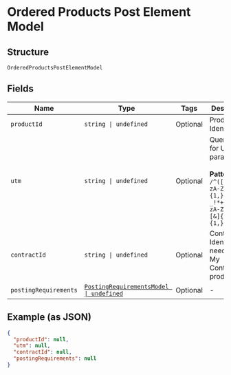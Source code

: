 
# Ordered Products Post Element Model

## Structure

`OrderedProductsPostElementModel`

## Fields

| Name | Type | Tags | Description |
|  --- | --- | --- | --- |
| `productId` | `string \| undefined` | Optional | Product Identification |
| `utm` | `string \| undefined` | Optional | Query string for UTM parameters<br><br>**Pattern:** `/^([%.-_!*a-zA-Z0-9]{1,}=[%.-_!*+,;$()a-zA-Z0-9]{1,}[&]{0,}){1,}$/` |
| `contractId` | `string \| undefined` | Optional | Contract Identifier needed for My Contracts product |
| `postingRequirements` | [`PostingRequirementsModel \| undefined`](../../doc/models/posting-requirements-model.md) | Optional | - |

## Example (as JSON)

```json
{
  "productId": null,
  "utm": null,
  "contractId": null,
  "postingRequirements": null
}
```

